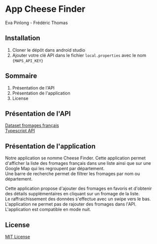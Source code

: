 # App Cheese Finder

Eva Pinlong - Frédéric Thomas

## Installation

1. Cloner le dépôt dans android studio
2. Ajouter votre clé API dans le fichier `local.properties` avec le nom `{MAPS_API_KEY}`

## Sommaire

1. Présentation de l'API
2. Présentation de l'application
3. License

## Présentation de l'API

[Dataset fromages français](https://data.opendatasoft.com/api/explore/v2.1/catalog/datasets/fromagescsv-fromagescsv@public/records?limit=20)  
[Typescript API](https://github.com/fredouric/cheese-finder-api)

## Présentation de l'application

Notre application se nomme Cheese Finder. Cette application permet d'afficher la liste des fromages
français dans une liste ainsi que sur une Google Map qui les regroupent par département.  
Une barre de recherche permet de filtrer les fromages par nom ou département.

Cette application propose d'ajouter des fromages en favoris et d'obtenir des détails supplémentaires
en cliquant sur un fromage de la liste.  
Le raffraichissement des données s'effectue avec un swipe vers le bas.  
L'application ne permet pas de rajouter des fromages dans l'API.  
L'application est compatible en mode nuit.

## License

[MIT License](License)
